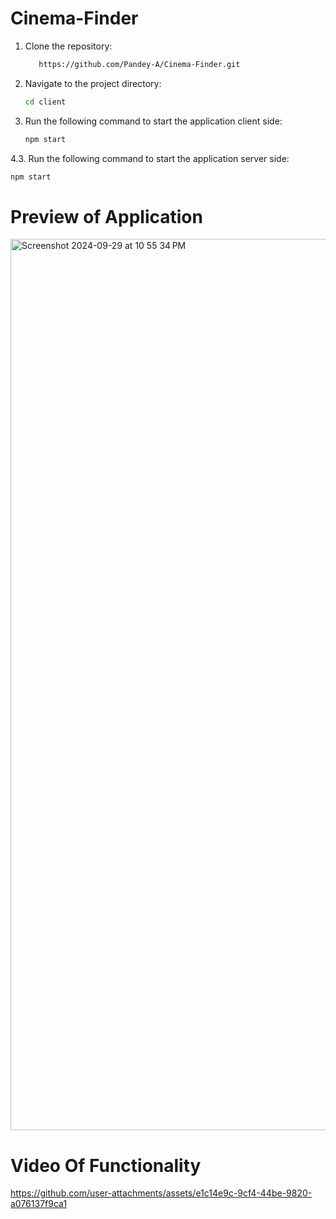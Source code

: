 # Cinema-Finder
1. Clone the repository:
   ```bash
      https://github.com/Pandey-A/Cinema-Finder.git
   ```
2. Navigate to the project directory:
   ```bash
   cd client
   ```
3. Run the following command to start the application client side:
   ```bash
   npm start
   ```
4.3. Run the following command to start the application server side:
   ```bash
   npm start
   ```



# Preview of Application

 <img width="1426" alt="Screenshot 2024-09-29 at 10 55 34 PM" src="https://github.com/user-attachments/assets/b7508998-4d34-48e4-afe0-10cba68cfde5">


# Video Of Functionality

https://github.com/user-attachments/assets/e1c14e9c-9cf4-44be-9820-a076137f9ca1

